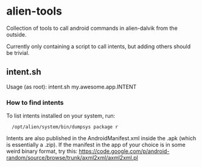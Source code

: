 # alien-tools
Collection of tools to call android commands in alien-dalvik from the outside.

Currently only containing a script to call intents, but adding others should be trivial.
## intent.sh
Usage (as root): intent.sh my.awesome.app.INTENT
### How to find intents
To list intents installed on your system, run:
```
  /opt/alien/system/bin/dumpsys package r
```
  
Intents are also published in the AndroidManifest.xml inside the .apk (which is essentially a .zip).
If the manifest in the app of your choice is in some weird binary format, try this:
https://code.google.com/p/android-random/source/browse/trunk/axml2xml/axml2xml.pl
